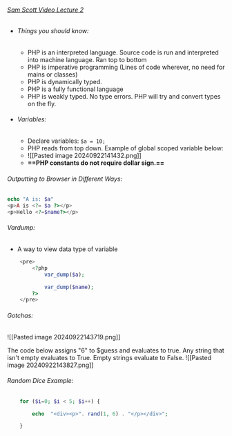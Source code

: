 ###### [Sam Scott Video Lecture 2](https://www.youtube.com/watch?v=S6itfPa9lA0)

- ###### Things you should know:
	- PHP is an interpreted language. Source code is run and interpreted into machine language. Ran top to bottom 
	- PHP is imperative programming (Lines of code wherever, no need for mains or classes)
	- PHP is dynamically typed. 
	- PHP is a fully functional language
	- PHP is weakly typed.  No type errors. PHP will try and convert types on the fly.

- ###### Variables:
	- Declare variables:  `$a = 10;`
	- PHP reads from top down. 
	  Example of global scoped variable below:
	- ![[Pasted image 20240922141432.png]]
	- **==PHP constants do not require dollar sign.==** 
###### Outputting to Browser in Different Ways:
```php
echo "A is: $a"
<p>A is <?= $a ?></p>
<p>Hello <?=$name?></p>
```

###### Vardump:
- A way to view data type of variable 
```php
    <pre>
        <?php
            var_dump($a);

            var_dump($name);
        ?>
    </pre>
```

###### Gotchas:
![[Pasted image 20240922143719.png]]

The code below assigns "6" to $guess and evaluates to true. Any string that isn't empty evaluates to True. Empty strings evaluate to False.
![[Pasted image 20240922143827.png]]

###### Random Dice Example:
```php
	for ($i=0; $i < 5; $i++) {

		echo  "<div><p>". rand(1, 6) . "</p></div>";

	}
```

